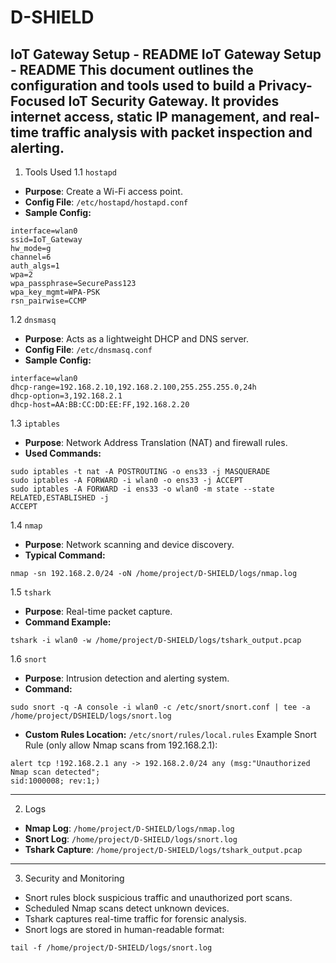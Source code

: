 # D-SHIELD
IoT Gateway Setup - README
IoT Gateway Setup - README
This document outlines the configuration and tools used to build a Privacy-Focused IoT
Security Gateway. It provides internet access, static IP management, and real-time traffic
analysis with packet inspection and alerting.
--------------------------------------------------
1. Tools Used
1.1 `hostapd`
- **Purpose**: Create a Wi-Fi access point.
- **Config File**: `/etc/hostapd/hostapd.conf`
- **Sample Config:**
```
interface=wlan0
ssid=IoT_Gateway
hw_mode=g
channel=6
auth_algs=1
wpa=2
wpa_passphrase=SecurePass123
wpa_key_mgmt=WPA-PSK
rsn_pairwise=CCMP
```
1.2 `dnsmasq`
- **Purpose**: Acts as a lightweight DHCP and DNS server.
- **Config File**: `/etc/dnsmasq.conf`
- **Sample Config:**
```
interface=wlan0
dhcp-range=192.168.2.10,192.168.2.100,255.255.255.0,24h
dhcp-option=3,192.168.2.1
dhcp-host=AA:BB:CC:DD:EE:FF,192.168.2.20
```
1.3 `iptables`
- **Purpose**: Network Address Translation (NAT) and firewall rules.
- **Used Commands:**
```
sudo iptables -t nat -A POSTROUTING -o ens33 -j MASQUERADE
sudo iptables -A FORWARD -i wlan0 -o ens33 -j ACCEPT
sudo iptables -A FORWARD -i ens33 -o wlan0 -m state --state RELATED,ESTABLISHED -j
ACCEPT
```
1.4 `nmap`
- **Purpose**: Network scanning and device discovery.
- **Typical Command:**
```
nmap -sn 192.168.2.0/24 -oN /home/project/D-SHIELD/logs/nmap.log
```
1.5 `tshark`
- **Purpose**: Real-time packet capture.
- **Command Example:**
```
tshark -i wlan0 -w /home/project/D-SHIELD/logs/tshark_output.pcap
```
1.6 `snort`
- **Purpose**: Intrusion detection and alerting system.
- **Command:**
```
sudo snort -q -A console -i wlan0 -c /etc/snort/snort.conf | tee -a /home/project/DSHIELD/logs/snort.log
```
- **Custom Rules Location:** `/etc/snort/rules/local.rules`
Example Snort Rule (only allow Nmap scans from 192.168.2.1):
```
alert tcp !192.168.2.1 any -> 192.168.2.0/24 any (msg:"Unauthorized Nmap scan detected";
sid:1000008; rev:1;)
```
--------------------------------------------------
2. Logs
- **Nmap Log**: `/home/project/D-SHIELD/logs/nmap.log`
- **Snort Log**: `/home/project/D-SHIELD/logs/snort.log`
- **Tshark Capture**: `/home/project/D-SHIELD/logs/tshark_output.pcap`
--------------------------------------------------
3. Security and Monitoring
- Snort rules block suspicious traffic and unauthorized port scans.
- Scheduled Nmap scans detect unknown devices.
- Tshark captures real-time traffic for forensic analysis.
- Snort logs are stored in human-readable format:
```
tail -f /home/project/D-SHIELD/logs/snort.log
```
